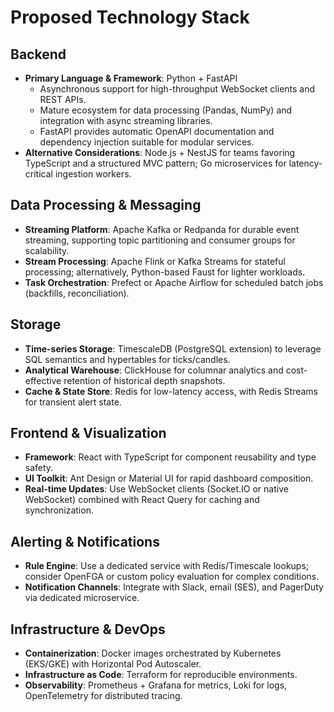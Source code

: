 # Proposed Technology Stack

## Backend
- **Primary Language & Framework**: Python + FastAPI
  - Asynchronous support for high-throughput WebSocket clients and REST APIs.
  - Mature ecosystem for data processing (Pandas, NumPy) and integration with async streaming libraries.
  - FastAPI provides automatic OpenAPI documentation and dependency injection suitable for modular services.
- **Alternative Considerations**: Node.js + NestJS for teams favoring TypeScript and a structured MVC pattern; Go microservices for latency-critical ingestion workers.

## Data Processing & Messaging
- **Streaming Platform**: Apache Kafka or Redpanda for durable event streaming, supporting topic partitioning and consumer groups for scalability.
- **Stream Processing**: Apache Flink or Kafka Streams for stateful processing; alternatively, Python-based Faust for lighter workloads.
- **Task Orchestration**: Prefect or Apache Airflow for scheduled batch jobs (backfills, reconciliation).

## Storage
- **Time-series Storage**: TimescaleDB (PostgreSQL extension) to leverage SQL semantics and hypertables for ticks/candles.
- **Analytical Warehouse**: ClickHouse for columnar analytics and cost-effective retention of historical depth snapshots.
- **Cache & State Store**: Redis for low-latency access, with Redis Streams for transient alert state.

## Frontend & Visualization
- **Framework**: React with TypeScript for component reusability and type safety.
- **UI Toolkit**: Ant Design or Material UI for rapid dashboard composition.
- **Real-time Updates**: Use WebSocket clients (Socket.IO or native WebSocket) combined with React Query for caching and synchronization.

## Alerting & Notifications
- **Rule Engine**: Use a dedicated service with Redis/Timescale lookups; consider OpenFGA or custom policy evaluation for complex conditions.
- **Notification Channels**: Integrate with Slack, email (SES), and PagerDuty via dedicated microservice.

## Infrastructure & DevOps
- **Containerization**: Docker images orchestrated by Kubernetes (EKS/GKE) with Horizontal Pod Autoscaler.
- **Infrastructure as Code**: Terraform for reproducible environments.
- **Observability**: Prometheus + Grafana for metrics, Loki for logs, OpenTelemetry for distributed tracing.
